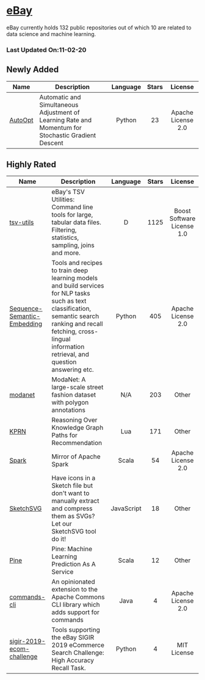 # [eBay](https://github.com/eBay)

eBay currently holds 132 public repositories out of which 10 are related to data science and machine learning.

 ### Last Updated On:11-02-20

## Newly Added

| Name | Description | Language | Stars | License |
| ---- | ----------- | :--------: | :-----: | :-------: |
| [AutoOpt](https://github.com/eBay/AutoOpt) | Automatic and Simultaneous Adjustment of Learning Rate and Momentum for Stochastic Gradient Descent | Python | 23 | Apache License 2.0 |

## Highly Rated

| Name | Description | Language | Stars | License |
| ---- | ----------- | :--------: | :-----: | :-------: |
 | [tsv-utils](https://github.com/eBay/tsv-utils) | eBay's TSV Utilities: Command line tools for large, tabular data files. Filtering, statistics, sampling, joins and more. | D | 1125 | Boost Software License 1.0 |
| [Sequence-Semantic-Embedding](https://github.com/eBay/Sequence-Semantic-Embedding) | Tools and recipes to train deep learning models and build services for NLP tasks such as text classification, semantic search ranking and recall fetching, cross-lingual information retrieval, and question answering etc. | Python | 405 | Apache License 2.0 |
| [modanet](https://github.com/eBay/modanet) | ModaNet: A large-scale street fashion dataset with polygon annotations | N/A | 203 | Other |
| [KPRN](https://github.com/eBay/KPRN) | Reasoning Over Knowledge Graph Paths for Recommendation | Lua | 171 | Other |
| [Spark](https://github.com/eBay/Spark) | Mirror of Apache Spark | Scala | 54 | Apache License 2.0 |
| [SketchSVG](https://github.com/eBay/SketchSVG) | Have icons in a Sketch file but don't want to manually extract and compress them as SVGs? Let our SketchSVG tool do it! | JavaScript | 18 | Other |
| [Pine](https://github.com/eBay/Pine) | Pine: Machine Learning Prediction As A Service | Scala | 12 | Other |
| [commands-cli](https://github.com/eBay/commands-cli) | An opinionated extension to the Apache Commons CLI library which adds support for commands | Java | 4 | Apache License 2.0 |
| [sigir-2019-ecom-challenge](https://github.com/eBay/sigir-2019-ecom-challenge) | Tools supporting the eBay SIGIR 2019 eCommerce Search Challenge: High Accuracy Recall Task. | Python | 4 | MIT License |

